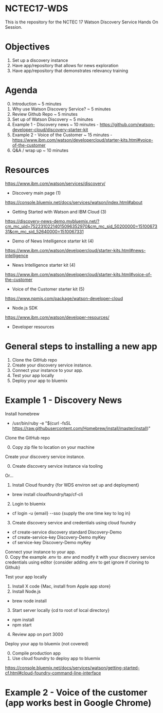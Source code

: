 # NCTEC17-WDS

This is the repository for the NCTEC 17 Watson Discovery Service Hands On Session.

# Objectives

1. Set up a discovery instance
2. Have app/repository that allows for news exploration
3. Have app/repository that demonstrates relevancy training

# Agenda

0. Introduction ~ 5 minutes
1. Why use Watson Discovery Service? ~ 5 minutes
2. Review Github Repo ~ 5 minutes
3. Set up of Watson Discovery ~  5 minutes
4. Example 1 - Discovery news ~ 10 minutes - https://github.com/watson-developer-cloud/discovery-starter-kit
5. Example 2 - Voice of the Customer ~ 15 minutes - https://www.ibm.com/watson/developercloud/starter-kits.html#voice-of-the-customer
6. Q&A / wrap up ~ 10 minutes

# Resources

https://www.ibm.com/watson/services/discovery/
- Discovery main page (1)

https://console.bluemix.net/docs/services/watson/index.html#about 
- Getting Started with Watson and IBM Cloud (3)

https://discovery-news-demo.mybluemix.net/?cm_mc_uid=75223102214015096352970&cm_mc_sid_50200000=1510067331&cm_mc_sid_52640000=1510067331
- Demo of News Intelligence starter kit (4)

https://www.ibm.com/watson/developercloud/starter-kits.html#news-intelligence
- News Intelligence starter kit (4)

https://www.ibm.com/watson/developercloud/starter-kits.html#voice-of-the-customer
- Voice of the Customer starter kit (5)

https://www.npmjs.com/package/watson-developer-cloud
- Node.js SDK

https://www.ibm.com/watson/developer-resources/
- Developer resources

# General steps to installing a new app

1. Clone the GitHub repo
2. Create your discovery service instance.
3. Connect your instance to your app.  
4. Test your app locally
5. Deploy your app to bluemix

# Example 1 - Discovery News

Install homebrew 
- /usr/bin/ruby -e "$(curl -fsSL https://raw.githubusercontent.com/Homebrew/install/master/install)"

Clone the GitHub repo

0. Copy zip file to location on your machine

Create your discovery service instance.

0. Create discovery service instance via tooling

Or…
1. Install Cloud foundry {for WDS environ set up and deployment} 
- brew install cloudfoundry/tap/cf-cli
2. Login to bluemix
- cf login -u {email} --sso
{supply the one time key to log in}
3. Create discovery service and credentials using cloud foundry
- cf create-service discovery standard Discovery-Demo
- cf create-service-key Discovery-Demo myKey
- cf service-key Discovery-Demo myKey

Connect your instance to your app.  
0. Copy the example .env to .env and modify it with your discovery service credentials using editor
{consider adding .env to get ignore if cloning to Github}

Test your app locally
1. Install X code {Mac, install from Apple app store}
2. Install Node.js 
- brew node install
3. Start server locally 
{cd to root of local directory}
- npm install
- npm start
4. Review app on port 3000

Deploy your app to bluemix (not covered)

0. Compile production app
1. Use cloud foundry to deploy app to bluemix

https://console.bluemix.net/docs/services/watson/getting-started-cf.html#cloud-foundry-command-line-interface

# Example 2 - Voice of the customer (app works best in Google Chrome)

